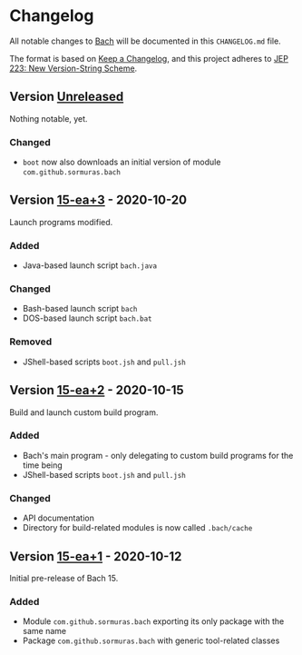 # Changelog
All notable changes to [Bach](https://github.com/sormuras/bach) will be documented in this `CHANGELOG.md` file.

The format is based on [Keep a Changelog](https://keepachangelog.com),
and this project adheres to [JEP 223: New Version-String Scheme](https://openjdk.java.net/jeps/223).

## Version [Unreleased]

Nothing notable, yet.

### Changed

- `boot` now also downloads an initial version of module `com.github.sormuras.bach`

## Version [15-ea+3] - 2020-10-20

Launch programs modified.

### Added

- Java-based launch script `bach.java`

### Changed

- Bash-based launch script `bach`
- DOS-based launch script `bach.bat`

### Removed

- JShell-based scripts `boot.jsh` and `pull.jsh`

## Version [15-ea+2] - 2020-10-15

Build and launch custom build program.

### Added

- Bach's main program - only delegating to custom build programs for the time being
- JShell-based scripts `boot.jsh` and `pull.jsh`

### Changed

- API documentation
- Directory for build-related modules is now called `.bach/cache`

## Version [15-ea+1] - 2020-10-12

Initial pre-release of Bach 15.

### Added

- Module `com.github.sormuras.bach` exporting its only package with the same name
- Package `com.github.sormuras.bach` with generic tool-related classes

[Unreleased]: https://github.com/sormuras/bach/compare/15-ea+3...HEAD
[15-ea+3]: https://github.com/sormuras/bach/releases/tag/15-ea+3
[15-ea+2]: https://github.com/sormuras/bach/releases/tag/15-ea+2
[15-ea+1]: https://github.com/sormuras/bach/releases/tag/15-ea+1
